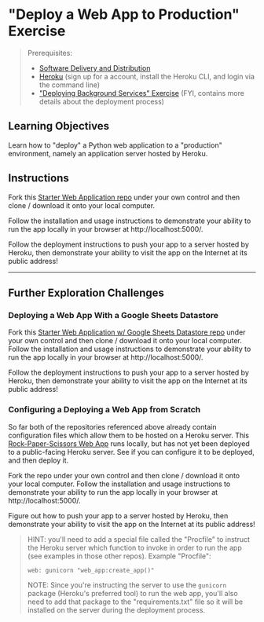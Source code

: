 # "Deploy a Web App to Production" Exercise

> Prerequisites:
>   + [Software Delivery and Distribution](/units/unit-7.md)
>   + [Heroku](/notes/clis/heroku.md) (sign up for a account, install the Heroku CLI, and login via the command line)
>   + ["Deploying Background Services" Exercise](/exercises/deploying-services/README.md) (FYI, contains more details about the deployment process)

## Learning Objectives

Learn how to "deploy" a Python web application to a "production" environment, namely an application server hosted by Heroku.

## Instructions

Fork this [Starter Web Application repo](https://github.com/prof-rossetti/web-app-starter-flask) under your own control and then clone / download it onto your local computer.

Follow the installation and usage instructions to demonstrate your ability to run the app locally in your browser at http://localhost:5000/.

Follow the deployment instructions to push your app to a server hosted by Heroku, then demonstrate your ability to visit the app on the Internet at its public address!

<hr>

## Further Exploration Challenges

### Deploying a Web App With a Google Sheets Datastore

Fork this [Starter Web Application w/ Google Sheets Datastore repo](https://github.com/prof-rossetti/web-app-starter-flask-sheets) under your own control and then clone / download it onto your local computer. Follow the installation and usage instructions to demonstrate your ability to run the app locally in your browser at http://localhost:5000/.

Follow the deployment instructions to push your app to a server hosted by Heroku, then demonstrate your ability to visit the app on the Internet at its public address!

### Configuring a Deploying a Web App from Scratch

So far both of the repositories referenced above already contain configuration files which allow them to be hosted on a Heroku server. This [Rock-Paper-Scissors Web App](https://github.com/prof-rossetti/rock-paper-scissors-flask) runs locally, but has not yet been deployed to a public-facing Heroku server. See if you can configure it to be deployed, and then deploy it.

Fork the repo under your own control and then clone / download it onto your local computer. Follow the installation and usage instructions to demonstrate your ability to run the app locally in your browser at http://localhost:5000/.

Figure out how to push your app to a server hosted by Heroku, then demonstrate your ability to visit the app on the Internet at its public address!

> HINT: you'll need to add a special file called the "Procfile" to instruct the Heroku server which function to invoke in order to run the app (see examples in those other repos). Example "Procfile":
>
>     web: gunicorn "web_app:create_app()"
>
> NOTE: Since you're instructing the server to use the `gunicorn` package (Heroku's preferred tool) to run the web app, you'll also need to add that package to the "requirements.txt" file so it will be installed on the server during the deployment process.

